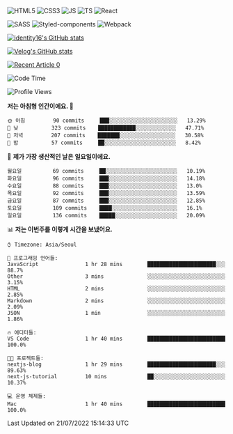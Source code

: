 ![HTML5](https://img.shields.io/badge/html5-E34F26?style=for-the-badge&logo=html5&logoColor=white)
![CSS3](https://img.shields.io/badge/css3-1572B6?style=for-the-badge&logo=css3&logoColor=white)
![JS](https://img.shields.io/badge/javascript-F7DF1E?style=for-the-badge&logo=javascript&logoColor=black)
![TS](https://img.shields.io/badge/typescript-3178C6?style=for-the-badge&logo=typescript&logoColor=white)
![React](https://img.shields.io/badge/react-61DAFB?style=for-the-badge&logo=javascript&logoColor=black)

![SASS](https://img.shields.io/badge/sass-CC6699?style=for-the-badge&logo=sass&logoColor=white)
![Styled-components](https://img.shields.io/badge/styled_components-DB7093?style=for-the-badge&logo=styled-components&logoColor=white)
![Webpack](https://img.shields.io/badge/webpack-8DD6F9?style=for-the-badge&logo=webpack&logoColor=black)

[![identity16's GitHub stats](https://github-readme-stats.vercel.app/api?username=identity16&theme=graywhite&show_icons=true)](https://github.com/anuraghazra/github-readme-stats)

[![Velog's GitHub stats](https://velog-readme-stats.vercel.app/api?name=identity16)](https://velog-readme-stats.vercel.app/api/redirect?name=identity16)

<a target="_blank" href="https://github-readme-medium-recent-article.vercel.app/medium/@identity16/0"><img src="https://github-readme-medium-recent-article.vercel.app/medium/@identity16/0" alt="Recent Article 0"></a>

<!--START_SECTION:waka-->
![Code Time](http://img.shields.io/badge/Code%20Time-0%20secs-blue)

![Profile Views](http://img.shields.io/badge/Profile%20Views-1-blue)

**저는 아침형 인간이에요. 🐤** 

```text
🌞 아침         90 commits     ███░░░░░░░░░░░░░░░░░░░░░░   13.29% 
🌆 낮　         323 commits    ████████████░░░░░░░░░░░░░   47.71% 
🌃 저녁         207 commits    ███████░░░░░░░░░░░░░░░░░░   30.58% 
🌙 밤　         57 commits     ██░░░░░░░░░░░░░░░░░░░░░░░   8.42%

```
📅 **제가 가장 생산적인 날은 일요일이에요.** 

```text
월요일          69 commits     ██░░░░░░░░░░░░░░░░░░░░░░░   10.19% 
화요일          96 commits     ███░░░░░░░░░░░░░░░░░░░░░░   14.18% 
수요일          88 commits     ███░░░░░░░░░░░░░░░░░░░░░░   13.0% 
목요일          92 commits     ███░░░░░░░░░░░░░░░░░░░░░░   13.59% 
금요일          87 commits     ███░░░░░░░░░░░░░░░░░░░░░░   12.85% 
토요일          109 commits    ████░░░░░░░░░░░░░░░░░░░░░   16.1% 
일요일          136 commits    █████░░░░░░░░░░░░░░░░░░░░   20.09%

```


📊 **저는 이번주를 이렇게 시간을 보냈어요.** 

```text
⌚︎ Timezone: Asia/Seoul

💬 프로그래밍 언어들: 
JavaScript               1 hr 28 mins        ██████████████████████░░░   88.7% 
Other                    3 mins              ░░░░░░░░░░░░░░░░░░░░░░░░░   3.15% 
HTML                     2 mins              ░░░░░░░░░░░░░░░░░░░░░░░░░   2.85% 
Markdown                 2 mins              ░░░░░░░░░░░░░░░░░░░░░░░░░   2.09% 
JSON                     1 min               ░░░░░░░░░░░░░░░░░░░░░░░░░   1.86%

🔥 에디터들: 
VS Code                  1 hr 40 mins        █████████████████████████   100.0%

🐱‍💻 프로젝트들: 
nextjs-blog              1 hr 29 mins        ██████████████████████░░░   89.63% 
next-js-tutorial         10 mins             ██░░░░░░░░░░░░░░░░░░░░░░░   10.37%

💻 운영 체제들: 
Mac                      1 hr 40 mins        █████████████████████████   100.0%

```


 Last Updated on 21/07/2022 15:14:33 UTC
<!--END_SECTION:waka-->

